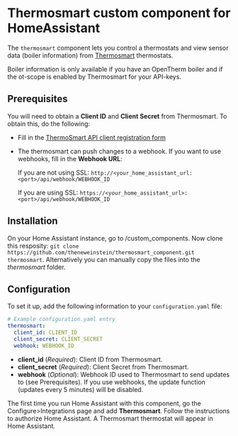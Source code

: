 # Thermosmart custom component for HomeAssistant
The `thermosmart` component lets you control a thermostats and view sensor data (boiler information) from [Thermosmart](https://www.thermosmart.com) thermostats. 

<p class='note'>
Boiler information is only available if you have an OpenTherm boiler and if the ot-scope is enabled by Thermosmart for your API-keys.
</p>

## Prerequisites
You will need to obtain a **Client ID** and **Client Secret** from Thermosmart. To obtain this, do the following:

- Fill in the [ThermoSmart API client registration form](https://docs.google.com/forms/d/e/1FAIpQLScraqXO-gfGMM7COfuMugwmgRlYYsTA292TjwuZctgahCilwQ/viewform?c=0&w=1)
- The thermosmart can push changes to a webhook. If you want to use webhooks, fill in the **Webhook URL**:
  
  If you are not using SSL:
  `http://<your_home_assistant_url:<port>/api/webhook/WEBHOOK_ID`

  If you are using SSL:
  `https://<your_home_assistant_url>:<port>/api/webhook/WEBHOOK_ID`
  
## Installation
On your Home Assistant instance, go to <config directory>/custom_components. Now clone this resposity: `git clone https://github.com/theneweinstein/thermosmart_component.git thermosmart`. Alternatively you can manually copy the files into the *thermosmart* folder.
  
## Configuration
To set it up, add the following information to your `configuration.yaml` file:

```yaml
# Example configuration.yaml entry
thermosmart:
  client_id: CLIENT_ID
  client_secret: CLIENT_SECRET
  webhook: WEBHOOK_ID
```
- **client_id** (*Required*): Client ID from Thermosmart.
- **client_secret** (*Required*): Client Secret from Thermosmart.
- **webhook** (*Optional*): Webhook ID used to Thermosmart to send updates to (see Prerequisites). If you use webhooks, the update function (updates every 5 minutes) will be disabled.

The first time you run Home Assistant with this component, go the Configure>Integrations page and add **Thermosmart**. Follow the instructions to authorize Home Assistant. A Thermosmart thermostat will appear in Home Assistant.

